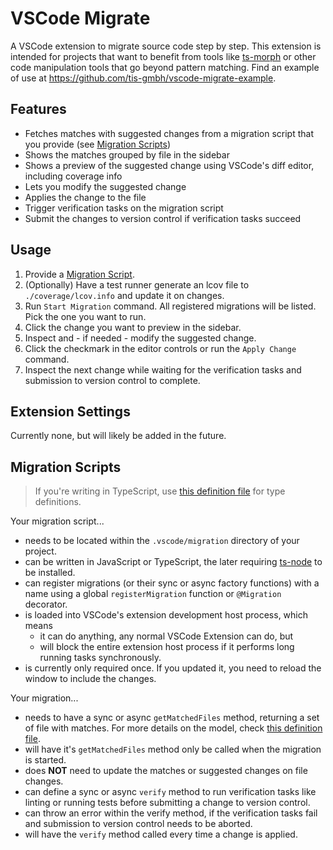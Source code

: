 # VSCode Migrate

A VSCode extension to migrate source code step by step. This extension is intended for projects that want to benefit from tools like [ts-morph](https://github.com/dsherret/ts-morph) or other code manipulation tools that go beyond pattern matching. Find an example of use at <https://github.com/tis-gmbh/vscode-migrate-example>.

## Features

- Fetches matches with suggested changes from a migration script that you provide (see [Migration Scripts](#migration-scripts))
- Shows the matches grouped by file in the sidebar
- Shows a preview of the suggested change using VSCode's diff editor, including coverage info
- Lets you modify the suggested change
- Applies the change to the file
- Trigger verification tasks on the migration script
- Submit the changes to version control if verification tasks succeed

## Usage

1. Provide a [Migration Script](#migration-scripts).
2. (Optionally) Have a test runner generate an lcov file to `./coverage/lcov.info` and update it on changes.
3. Run `Start Migration` command. All registered migrations will be listed. Pick the one you want to run.
4. Click the change you want to preview in the sidebar.
5. Inspect and - if needed - modify the suggested change.
6. Click the checkmark in the editor controls or run the `Apply Change` command.
7. Inspect the next change while waiting for the verification tasks and submission to version control to complete.

## Extension Settings

Currently none, but will likely be added in the future.

## Migration Scripts

>If you're writing in TypeScript, use [this definition file](./src/migrationTypes.d.ts) for type definitions.

Your migration script...

- needs to be located within the `.vscode/migration` directory of your project.
- can be written in JavaScript or TypeScript, the later requiring [ts-node](https://www.npmjs.com/package/ts-node) to be installed.
- can register migrations (or their sync or async factory functions) with a name using a global `registerMigration` function or `@Migration` decorator.
- is loaded into VSCode's extension development host process, which means
  - it can do anything, any normal VSCode Extension can do, but
  - will block the entire extension host process if it performs long running tasks synchronously.
- is currently only required once. If you updated it, you need to reload the window to include the changes.

Your migration...

- needs to have a sync or async `getMatchedFiles` method, returning a set of file with matches. For more details on the model, check [this definition file](./src/migrationTypes.d.ts).
- will have it's `getMatchedFiles` method only be called when the migration is started.
- does **NOT** need to update the matches or suggested changes on file changes.
- can define a sync or async `verify` method to run verification tasks like linting or running tests before submitting a change to version control.
- can throw an error within the verify method, if the verification tasks fail and submission to version control needs to be aborted.
- will have the `verify` method called every time a change is applied.
